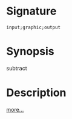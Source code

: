 # Signature
```vikid-signature
input;graphic;output
```

# Synopsis
subtract

# Description

[more...](https://en.wikipedia.org/wiki/Complement_(set_theory)#Relative_complement)